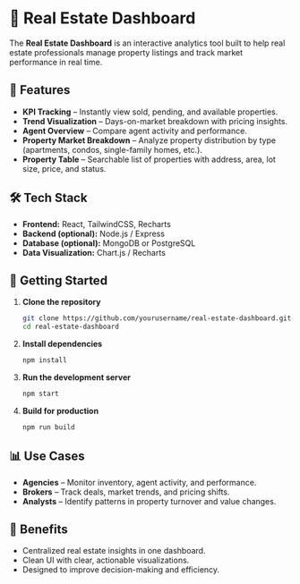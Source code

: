 # 🏡 Real Estate Dashboard
The **Real Estate Dashboard** is an interactive analytics tool built to help real estate professionals manage property listings and track market performance in real time.

## 🔑 Features
* **KPI Tracking** – Instantly view sold, pending, and available properties.
* **Trend Visualization** – Days-on-market breakdown with pricing insights.
* **Agent Overview** – Compare agent activity and performance.
* **Property Market Breakdown** – Analyze property distribution by type (apartments, condos, single-family homes, etc.).
* **Property Table** – Searchable list of properties with address, area, lot size, price, and status.

## 🛠️ Tech Stack
* **Frontend:** React, TailwindCSS, Recharts
* **Backend (optional):** Node.js / Express
* **Database (optional):** MongoDB or PostgreSQL
* **Data Visualization:** Chart.js / Recharts

## 🚀 Getting Started

1. **Clone the repository**

   ```bash
   git clone https://github.com/yourusername/real-estate-dashboard.git
   cd real-estate-dashboard
   ```

2. **Install dependencies**

   ```bash
   npm install
   ```

3. **Run the development server**

   ```bash
   npm start
   ```

4. **Build for production**

   ```bash
   npm run build
   ```

## 📊 Use Cases
* **Agencies** – Monitor inventory, agent activity, and performance.
* **Brokers** – Track deals, market trends, and pricing shifts.
* **Analysts** – Identify patterns in property turnover and value changes.

## 📌 Benefits
* Centralized real estate insights in one dashboard.
* Clean UI with clear, actionable visualizations.
* Designed to improve decision-making and efficiency.

